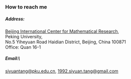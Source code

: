 

### How to reach me

##### Address:    
[Beijing International Center for Mathematical Research](https://bicmr.pku.edu.cn/),       
Peking University,       
No.5 Yiheyuan Road Haidian District, Beijing, China 100871      
Office: Quan 16-1

##### Email:\
siyuantang@pku.edu.cn, 1992.siyuan.tang@gmail.com 
